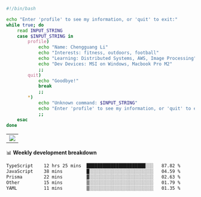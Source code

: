 ```bash
#!/bin/bash

echo "Enter 'profile' to see my information, or 'quit' to exit:"
while true; do
    read INPUT_STRING
    case $INPUT_STRING in
        profile)
            echo "Name: Chengguang Li"
            echo "Interests: fitness, outdoors, football"
            echo "Learning: Distributed Systems, AWS, Image Processing"
            echo "Dev Devices: MSI on Windows, Macbook Pro M2"
            ;;
        quit)
            echo "Goodbye!"
            break
            ;;
        *)
            echo "Unknown command: $INPUT_STRING"
            echo "Enter 'profile' to see my information, or 'quit' to exit:"
            ;;
    esac
done

```

<!--Contribution Graph-->
<table>
  <tr>
    <td>
      <picture>
        <source media="(prefers-color-scheme: light)" srcset="https://github-readme-activity-graph.vercel.app/graph?username=chengguang-li&theme=xcode&bg_color=FF000000&color=000000&hide_border=true" />
        <img src="https://github-readme-activity-graph.vercel.app/graph?username=chengguang-li&theme=xcode&bg_color=FF000000&hide_border=true" />
      </picture>
  </tr>
</table>

📊 **Weekly development breakdown**

<!--START_SECTION:waka-->

```txt
TypeScript    12 hrs 25 mins  ██████████████████████░░░   87.82 %
JavaScript    38 mins         █░░░░░░░░░░░░░░░░░░░░░░░░   04.59 %
Prisma        22 mins         ▓░░░░░░░░░░░░░░░░░░░░░░░░   02.63 %
Other         15 mins         ▒░░░░░░░░░░░░░░░░░░░░░░░░   01.79 %
YAML          11 mins         ▒░░░░░░░░░░░░░░░░░░░░░░░░   01.35 %
```

<!--END_SECTION:waka-->


